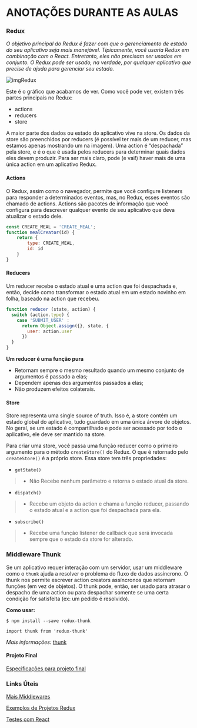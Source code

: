 # ANOTAÇÕES DURANTE AS AULAS

### Redux

*O objetivo principal do Redux é fazer com que o gerenciamento de estado do seu aplicativo seja mais manejável. Tipicamente, você usaria Redux em combinação com o React. Entretanto, eles não precisam ser usados em conjunto. O Redux pode ser usado, na verdade, por qualquer aplicativo que precise de ajuda para gerenciar seu estado.*

![imgRedux]

Este é o gráfico que acabamos de ver. Como você pode ver, existem três partes principais no Redux:

* actions
* reducers
* store

A maior parte dos dados ou estado do aplicativo vive na store. Os dados da store são preenchidos por reducers (é possível ter mais de um reducer, mas estamos apenas mostrando um na imagem). Uma action é “despachada” pela store, e é o que é usada pelos reducers para determinar quais dados eles devem produzir. Para ser mais claro, pode (e vai!) haver mais de uma única action em um aplicativo Redux.

#### Actions
O Redux, assim como o navegador, permite que você configure listeners para responder a determinados eventos, mas, no Redux, esses eventos são chamado de actions. Actions são pacotes de informação que você configura para descrever qualquer evento de seu aplicativo que deva atualizar o estado dele.

```javascript
const CREATE_MEAL = 'CREATE_MEAL';
function mealCreator(id) {
    return {
        type: CREATE_MEAL,
        id: id
    }
}
```
#### Reducers
Um reducer recebe o estado atual e uma action que foi despachada e, então, decide como transformar o estado atual em um estado novinho em folha, baseado na action que recebeu.

```javascript
function reducer (state, action) {
  switch (action.type) {
    case 'SUBMIT_USER' :
      return Object.assign({}, state, {
        user: action.user
      })
  }
}
```
**Um reducer é uma função pura**

* Retornam sempre o mesmo resultado quando um mesmo conjunto de argumentos é passado a elas;
* Dependem apenas dos argumentos passados a elas;
* Não produzem efeitos colaterais.

#### Store
Store representa uma single source of truth. Isso é, a store contém um estado global do aplicativo, tudo guardado em uma única árvore de objetos. No geral, se um estado é compartilhado e pode ser acessado por todo o aplicativo, ele deve ser mantido na store.

Para criar uma store, você passa uma função reducer como o primeiro argumento para o método `createStore()` do Redux. O que é retornado pelo `createStore()` é a próprio store. Essa store tem três propriedades:

* `getState()`

>*  Não Recebe nenhum parâmetro e retorna o estado atual da store.

* `dispatch()`

>*  Recebe um objeto da action e chama a função reducer, passando o estado atual e a action que foi despachada para ela.

* `subscribe()`

>* Recebe uma função listener de callback que será invocada sempre que o estado da store for alterado.

### Middleware Thunk
Se um aplicativo requer interação com um servidor, usar um middleware como o `thunk` ajuda a resolver o problema do fluxo de dados assíncrono. O thunk nos permite escrever action creators assíncronos que retornam funções (em vez de objetos). O thunk pode, então, ser usado para atrasar o despacho de uma action ou para despachar somente se uma certa condição for satisfeita (ex: um pedido é resolvido).

**Como usar:**

`$ npm install --save redux-thunk`

`import thunk from 'redux-thunk'`

*Mais informações:* [thunk]

#### Projeto Final
[Especificações para projeto final]

### Links Úteis
[Mais Middlewares]

[Exemplos de Projetos Redux]

[Testes com React]

[imgRedux]: <https://d17h27t6h515a5.cloudfront.net/topher/2017/August/59811293_nd019-c2-redux-full/nd019-c2-redux-full.png>
[thunk]: <https://classroom.udacity.com/nanodegrees/nd019/parts/a4275a36-bab7-4cbe-a9b0-dead70fceed2/modules/c9705bac-9eb4-48b2-983b-d986eb5d215e/lessons/84a3ef1e-8dc3-4608-8547-36c14c79e1f6/concepts/b38d3114-a042-4be9-995f-73729b413df9>
[Mais Middlewares]: <https://github.com/xgrommx/awesome-redux>
[Exemplos de Projetos Redux]: <http://redux.js.org/docs/introduction/Examples.html>
[Especificações para projeto final]: <https://classroom.udacity.com/nanodegrees/nd019/parts/a4275a36-bab7-4cbe-a9b0-dead70fceed2/modules/1cccfc2d-c00b-496a-9814-0f8359b19809/lessons/ebe0358d-de4e-4a88-91ca-27b9fa77326e/concepts/2fbcdc1b-5981-445f-8ef2-6fbecc5a416a>
[Testes com React]: <https://github.com/udacity/live-codings-react-nanodegree/tree/master/react-fundamentals/30-08-iniciando-com-testes-em-react>
